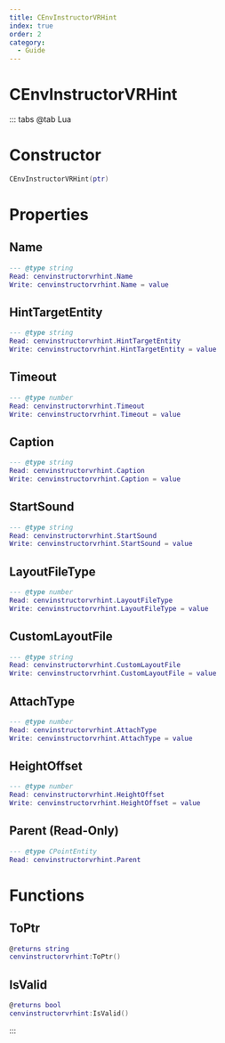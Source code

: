 ```yaml
---
title: CEnvInstructorVRHint
index: true
order: 2
category:
  - Guide
---
```


# CEnvInstructorVRHint

::: tabs
@tab Lua
# Constructor
```lua
CEnvInstructorVRHint(ptr)
```
# Properties
## Name 
```lua
--- @type string
Read: cenvinstructorvrhint.Name
Write: cenvinstructorvrhint.Name = value
```
## HintTargetEntity 
```lua
--- @type string
Read: cenvinstructorvrhint.HintTargetEntity
Write: cenvinstructorvrhint.HintTargetEntity = value
```
## Timeout 
```lua
--- @type number
Read: cenvinstructorvrhint.Timeout
Write: cenvinstructorvrhint.Timeout = value
```
## Caption 
```lua
--- @type string
Read: cenvinstructorvrhint.Caption
Write: cenvinstructorvrhint.Caption = value
```
## StartSound 
```lua
--- @type string
Read: cenvinstructorvrhint.StartSound
Write: cenvinstructorvrhint.StartSound = value
```
## LayoutFileType 
```lua
--- @type number
Read: cenvinstructorvrhint.LayoutFileType
Write: cenvinstructorvrhint.LayoutFileType = value
```
## CustomLayoutFile 
```lua
--- @type string
Read: cenvinstructorvrhint.CustomLayoutFile
Write: cenvinstructorvrhint.CustomLayoutFile = value
```
## AttachType 
```lua
--- @type number
Read: cenvinstructorvrhint.AttachType
Write: cenvinstructorvrhint.AttachType = value
```
## HeightOffset 
```lua
--- @type number
Read: cenvinstructorvrhint.HeightOffset
Write: cenvinstructorvrhint.HeightOffset = value
```
## Parent (Read-Only)
```lua
--- @type CPointEntity
Read: cenvinstructorvrhint.Parent
```
# Functions
## ToPtr
```lua
@returns string
cenvinstructorvrhint:ToPtr()
```
## IsValid
```lua
@returns bool
cenvinstructorvrhint:IsValid()
```

:::